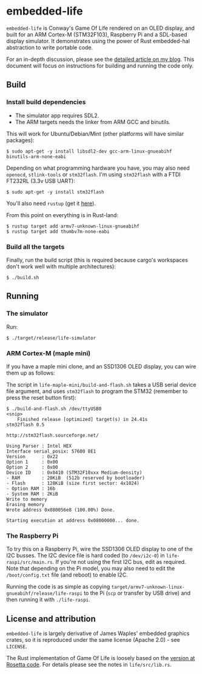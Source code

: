 # embedded-life

`embedded-life` is Conway's Game Of Life rendered on an OLED display, and built for an ARM Cortex-M (STM32F103), Raspberry Pi and a
SDL-based display simulator. It demonstrates using the power of Rust embedded-hal abstraction to write portable code.

For an in-depth discussion, please see the [detailed article on my blog](https://fdi.sk/posts/embedded-life). This document will focus on
instructions for building and running the code only.

## Build

### Install build dependencies

- The simulator app requires SDL2.
- The ARM targets needs the linker from ARM GCC and binutils.

This will work for Ubuntu/Debian/Mint (other platforms will have similar packages):
```terminal
$ sudo apt-get -y install libsdl2-dev gcc-arm-linux-gnueabihf binutils-arm-none-eabi
```

Depending on what programming hardware you have, you may also need `openocd`, `stlink-tools` or `stm32flash`. I'm using
`stm32flash` with a FTDI FT232RL (3.3v USB UART):

```terminal
$ sudo apt-get -y install stm32flash
```

You'll also need `rustup` (get it [here](https://rustup.rs/)).

From this point on everything is in Rust-land:

```terminal
$ rustup target add armv7-unknown-linux-gnueabihf
$ rustup target add thumbv7m-none-eabi
```

### Build all the targets

Finally, run the build script (this is required because cargo's workspaces don't work well with multiple architectures):

```terminal
$ ./build.sh
```

## Running

### The simulator

Run:
```terminal
$ ./target/release/life-simulator
```

### ARM Cortex-M (maple mini)

If you have a maple mini clone, and an SSD1306 OLED display, you can wire them up as follows:

<insert diagram>

The script in `life-maple-mini/build-and-flash.sh` takes a USB serial device file argument, and uses `stm32flash` to
program the STM32 (remember to press the reset button first):

```terminal
$ ./build-and-flash.sh /dev/ttyUSB0 
<snip>
    Finished release [optimized] target(s) in 24.41s
stm32flash 0.5

http://stm32flash.sourceforge.net/

Using Parser : Intel HEX
Interface serial_posix: 57600 8E1
Version      : 0x22
Option 1     : 0x00
Option 2     : 0x00
Device ID    : 0x0410 (STM32F10xxx Medium-density)
- RAM        : 20KiB  (512b reserved by bootloader)
- Flash      : 128KiB (size first sector: 4x1024)
- Option RAM : 16b
- System RAM : 2KiB
Write to memory
Erasing memory
Wrote address 0x080056e8 (100.00%) Done.

Starting execution at address 0x08000000... done.
```

### The Raspberry Pi

To try this on a Raspberry Pi, wire the SSD1306 OLED display to one of the I2C busses. The I2C device file is hard coded (to `/dev/i2c-0`) in `life-raspi/src/main.rs`. If you're not using the first I2C bus, edit as required. Note that depending on the Pi model, you may also need to edit the `/boot/config.txt` file (and reboot) to enable I2C.

Running the code is as simple as copying `target/armv7-unknown-linux-gnueabihf/release/life-raspi` to the Pi 
(`scp` or transfer by USB drive) and then running it with `./life-raspi`.

## License and attribution
 
`embedded-life` is largely derivative of James Waples' embedded graphics crates, so it is reproduced under the same license
(Apache 2.0) - see `LICENSE`.

The Rust implementation of Game Of Life is loosely based on the [version at Rosetta code](https://rosettacode.org/wiki/Conway%27s_Game_of_Life#Rust).
For details please see the notes in `life/src/lib.rs`.
